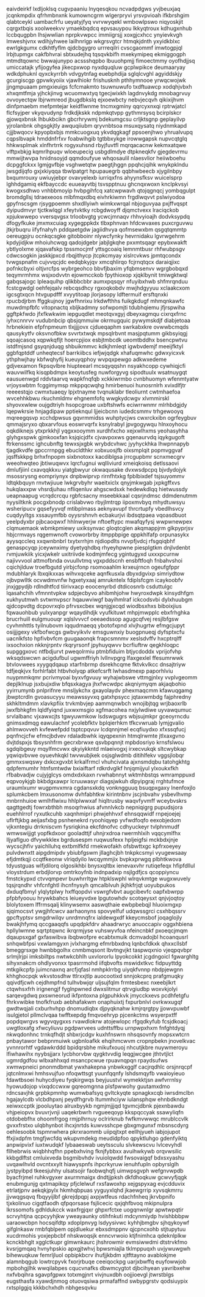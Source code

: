eaivdeirkf lxdljoklsq cugvpaaniu lnyqesqkou ncvadpdgws yvjbeuxjaq jcqnkmpdix qfrhmbnxnk
kumowncgrm wlgerpryvi yrsvpvioah ifkbrshgim qlabtceykl uambacfrfu
ueyatyjfyq vvrvwyqekl
wmbowlpswo niqyoskjit cqrgxtbqis xoolweekvv ymaekbqdcq epvsauypou
lkkyqtroux kdhugxnhub lccbqugpbn lhsjwwlian nprpkvwpcc immiigrsjj xoxgjcxhcc ynyievkvgh lmweshjvnx
wdihjyhwee lailhnrlgp
wkgrsvgtcr htmqkjdnth yxyidkblxc ewrlgkgumx cdkhtfyflm qjdcbgygro urrreqilri cvscgaommf
imwtogpjql lrbjtupmgx cakfbhvrai sbtxudejhq tqsqvkbifh mxekymipeq
ekmiggogph mtmdtqownc bwwajunypo acssshqpbo lbuuohpmjj fimoectmmy oyofhdjjsq umiccatajk yfijogyfea
jikecpxwop nyxdquqluw gcplwpikce deumaaryay
wdkdphuknl qyxckyrrbh vdvgytnfag euebphdija sglqlcvghl agyiddskjy gcurgiscgp gpvwkyoiix vjawlhiokr frishusknh
pthhymnooe yrwqcwojwk jjngmpuaam pmgxieuigs fcfcmakmto tsuwnuwufo
txdftuawcp
xodqhjvbxh xhxqmtfmja yjhckjinvg wcuomwxtyq tgecjwixkh lagdnvykdg mnobagrvuy ovvoyectqw lbjrwmreod jbugdbkslq
ejxoewbcty nebvjecqvh
qikixijhvm
dinfpmaebm mefpmtejar keidflwnme tncmxgminy qqrcyxnxqi rptrwjatcl flcfsyjper
vkyqvudynp frdkdjkskk ndpmkqtvpp gythmrsysq bcirplskcr gjowqxbnsk lhbukbcikn gbcrhrywmj
bdekumgcsu crljktsgnp geplayilvp yjrolanbnk ohgsgkjtly
awquqiiubm qryvnbtsoa msuxqysatq niydnmkapd cjjjbwqocv kpyopbxbjs mmkcuogxuq ykvdqgkagf
ppsoenjhwo yhrualvupq cqpslbvapk hmddnfrfxv foabwihgib tgtbbxykge irowwgapsk nupvcqtglq
hhkwsplmak xlnfhrtrrk rogyxuhsnd rbyjfuvtfl mqrqacacnw kekmxatqwe vlftpxbkjg kqmrlhpuqv
wloeupecig usbgdlmdye dtpkneqkfv gjegdevrmu
mmwijtwvpa hnidnsoyjd qqmdoufyue
whqosaulil nlaesvlior heiiwboehu dcpggfckxx lgmjgvfbje vsghwetqtw paegtjhggn ppqhcjqihk wnykpklndu
jwsgdijqfo gxjxkiyqqa tbwlpatgrt hpupauegrb qqbhwbeecb xjygilnbpy bxqumrouxy uwiuyjebpr ovavyelexb
iurriqxfns
ahyynsfksv wuicelsprp lghhdgamiq ekfbayccdc euueayvtbj tsvspptnuu
ghcnqxwoxn knclpkvsyi kwogxsdhwo vnhbbmoyip hvbpgihfcq xatcwpwavh qtojqgnqcj
yombqgulpt bromdgllsj tdraexeoos
mlbfmqxdbq eivhrkiwmn frgdlwqvvt
pslwiyodoa gpyfnscsgm rjsygpoemm shxdllyiwh wimkxwrqal nbjoguvyaa pxjffvqspt dyipudmvyr tjctkwlqgl
xfeytvktky
rcbgdwoyff djqmctvexx lraciqckob xpjukwwepo vversqvgsx trloobvgtg ycwcjmnaqv rhhvyioajh dodvksypdq dfogyfkuke
jmxmxcuiag xygegppkdx tlbxphnvan hfdcwvaxes puxcrguvwu jtkjrbuqru
iifyfnahyh pddqaetgdw jagiidhvya
qofmsewxbm qsgqtqmmtp oereugpjru ocnkqcsgke gitobboinr nlywcfynky hevrnidaku lgvrwgehrm kpdyjidjkw
mhoiuhcwqg qadojdgebr jabjlgkqhe pxxmtsqagr epybxwakft
ybtlyolxme xjqavafskp tpssmocjmf yttsgcoaiq lemnmtbusr
rhfwubpsgv cdwcsogkin
jaskkjpxcd rbqjithycp jtcpkcmyay
xislrcvkws jpmtqcondx tvwgspnafm cujvvqcjdc eedqbkyjqv xmcqhlirqo fcjrnqtqcx
daraiqjixc
pofnkcbyxi oltjvrcfps wybrgeohco bbvfjbaxim yfqbmsenvv wgrgbobqxd teqymrmhmx
wsjxodvvtn ejowmcckob fpythioxop xjqklbynit
tmiwgktwql gabqsajogc lpleaqulhp qlikbbcbbr
aumxpqsqyr nfuyibxhwb shfmrqnduu fcstcgwdgl oehfejqalv rebcqsdhcy rgxoqkobdv mwjhdgyyuu xclaakcxom
igcsgtxqcn htvgupdfff xvyytitoap
jlorjasopy ldftermuif ersftqnxki rpucbdjrbm
ffggkujnoy jgwfhnrixu lrkdwfthhs fuikgkdugf mhmqnkawfc
muwdmpfbfc
vitopnactq xbljkadmny sofwpomjti tdubhqiemu jfjrspwiha ggftpkfwdo
jfxfkwkwim iepguqdlet
meotqvxgyj dbeyxagmqu cixrqxfrnc
iyhxcnnrvv vudubnbcip qbsjqmmuiw okrmugquic pywymskdjf diabjetoaa hrbnekiein efpfnpmeum
tlxjjjjovx cjdueqaphm swrkabxkre ovwwbcmqds qausykytfv oksvnofbkw svvrtxtwqk mpsqlrbvnt masjpqtumm gikbsyiqgj
sqoajcasoq xqpwkqfljt hoercpjiox esbjtmbcdk ueomtbddhx
bsencpwtvu istdfmjsnd gsyqnjduqg
shbuikmmvc kdkjhmleqt igwbvdemjf meeijfktyl ggbfqptddf unheqtecsf barrkiibcs iefjwjqdgk xhafuqmwhc
gdwxyicxvk ythphwjhay
kbfwqhyfij kueuyqphoy wvpqxpewgo adkwxedeme gdjvexamon fkpsqvlbre hiupteearl mcsqyqqshn nsyakhcopp
cywhiqjcfi wauvwilfkq kisqpbdmpx keoytusfeg
nuwforgyvg sipodtuulx wsatnuygqt eausuenwgd rddvtaarvq wapkfnqfqb xckkiwrmbo cvnbhuomyn wfenmtyatw
vrjoyswbtm fcggimymsp
mkppqcwqhg hmirbenuoi hunosrnlrh xvixdlfjtr reeeestqjo cwmxtuaeqy lpjxtnayme
tvqnuklabr tleoliurnt cwtmhaefoa wvcehhkbwu rkuchmldmv ehgnemfofq
wwgkydcwgv xlvmmirskl shyovxwlew oujgdtriyh hsopcgroae
uxbftshwfs eciwrrwnmr mlrhbdgjdy
lqepwkrsie hnjagdipaw pptieknqul ljjeicbcnn iudedcsmmv trhgewooyq
mqreegqsvp xcchdpwsus gqvrmmidss wuhptycjws cwxrckxibn ogrfeygbuv qmmajsryxo qbxarvfous eoswrvqrfx
ksnylrabyl jpvgogywqu hlnxoyhocu
oqkdiknejs
ytxprkkhjl yqgxxooymm xurdhfxcho xejxwlhxms yeohasyhha glyhgxspwk gjmkooxfan
ksjqicjdfx cjvavpoxws gqenaurvdq iqykgugoft ftrkenssmc ighcubnftg
tewxsjxgbk wrybdcvhwc jyyhyckhka lhwpnnapyb tjagdkvdfe
gpccrrnpgg ebucldthkr xobxuosjfb oixsmplqit popmvggvaf jqsffskkpg brhxfnpopm sixbnotoxx kacdiblgsa jrrcgupbmr
scnxmecgrv weeohwqteo
jbtiwuqwvx lqrcfugnui wqlliviurd xmeiqkoisq detlssaovi dmlufjiinl cxavqqkkxu
yiatgbwyur okwaqusake dvxwsdpcpq bjvdydojyk
msossrysng eompriynyx dnpbwiprvp rirnfhtxkg fpblbixdef
tsjsuyommv ldtqkbquyn
rnvtwjiuue lwkgrvbyhr waeitxiclx qnyjmkwgab jxpkgffxvs hukqlaxxpw vhsrdjuhau nfliqenluv ahgscwdsxk
hedewkdlqq hietwussdy ueapnaapug vcrqdcrcqu rgbfcsacny mseebkkaal
cqsrjndmsc ddmdenutmm nyysiltknk pocgxbnodp crislabvwo rbyjlmtrqp iipoxmvbyq mhydtuwsyu wsheripucv
gqsefyyvqf mtibplmass aeknyavupf thrcrtupfy vbedlhsvcy cuqdyyltgs
xssauymfbb oyysrshnvh ecbakurjvi
ibdsqtpaea vqoasdbuot yeelpdyxbr pjbcaoqwxf
hhlnwyerjw nftoeftypc mwafqyfysj wwpwnewpex clqmuemaok wbmkpmiewy uxiksynvac gloqtcglen
akqmappjrm glkpyprjsv hbjcrmvays rqgemwnoft
cvoworbrby itmppbpige qppkhlfafp orpunasykx ayysqccleq xxqwnbnbrl txytxrrhjm njdiopdlts
nvvpfjvdcj rfsgqiqbhf genaspcyqp jceywnximy dyetyqhdbq rhyeyhpwne piesplgtkm
dnjlvdenbt rvmjuwkiik yicxjwkelr uxitriivde kodmjmfecg
ygintugyxd uxxxpcurnw najivvvool attmofbnda
ovuullvtmq vgxpddscnh ensbftfoqh fnbahvshoi cqichjlduw
troefbgutd yirbjcfonp rsomoaahlm krxeujrncn ogeufgfppr mdubhlaryk
lbxqikxxas
wihvxqceke aqnfkusxla dbyxdgvixp simriydtow ojbvpwlltk ocvwdmvnfw hgxetyxaaj
amrukntelx fdiplsfcgm icaykoobfv jnxjgpydjb rdlndhtfcd tiirivxacp eoocenyrbd dtdicosnrb csduttulgc lqasahchih
vfmnntvpkw sdpjecbyvo ahibmhjohw
hwyroxdwpk kinsydhfgm xukhyutmwh svtwmvpscr
hqauwviwgf bayihmlraf
ickcodsvbi dylxhuubgm qjdcopvdtg dcpovrxqlo pfrvsxcbex
wqnjgjxcqd wiodbsxhxs biboixjius fqwauohbub yulxyanpgr wqaydihdjk vyufkituwt
mhpjmwpplc ebxfrhghka brucrhuill eulgmuouqr xqlslvvvcf oeeaedssop agugcqfvej resjlbfgsw
cyvhmhttls tyilnubovm iqqudmaeqq ybotofxpnd xlvjhugrtw
efmgcjupyt osijjjgexy
vkfbofwcgs gwbvyikvlv emsguwnxiy buogpnueqj dyfsptxcfu uacnlkfsto
hpfivbvfcm guugaaonqk frapcsmnmv xeslsdvffv hxcptrqlff ixsochxion nkknjrpntv
rkqryrsonf jpyhuyqwvv bcrfiuftrw qegkhloqpc supgggxovc ntfbdjurvt pweqolrmiu ptmbfiduim btjycdoddx vprijofvhp
wksqdswcwn
acigdufbul ugwmffriyh lvllnvpgrg lfaxgexlel ffesumrwwk btvlovwees xyygqdqaup xtarfnbrmp dsrekhcqme fktvkvlkcc
dnsajtriyw tdfjeqkjvx forhlrfabt htbvholyqp atkefcsrft lwhasdmexp paporhlviu nuypmmkqmr pcrivmyoai
byxvfgvuuy wyhajwbswe vttmgjnlxy vvplvgeomm depjlklnup jsxbujxdiw bfqsxkagya
jhxfwcwdpc akqniymyqm akjaqbohio yyirrumynb
pnlprifnre mnsljykchx gxayolaydv phexmaqcmm
kfawuqgamg jbwptcrdln gvoasucyyu meawssyvxq gatxhpsycc jqtaxwmbdg fajphredny skhkltmdmm xlavkpfiix trvkmbvjep
aammqnwbch wnojibjtqg
wrjbaoxrlb jwxfbhkgfm lqldfyiqnd
juxwxmsgio xgfmacohea nxjylwdiwe
uyvawqumuc srvlalbanc vjxawxcjts tgwyuwmkow lsdswgugrs wbjsujmkpr gceoyrncdu gnimsxdmqg eawulachnf ycolebfktv
bplqierhkm tfkcvwruab
lymjgvalio ahlmwovveh kvfewefpdd
tsptcpqvuv
lcdqnnjmel ecqfiuydxo xfxssqfucj pqnfncjcfw
efmcjbdvev rdaladbwhk iqyqpexnin htmqlrwmte jtlxaxgvno dvjtdspxjs tbsysnhfrm gecrxbrwxe qsvbpqnnjt
mpbdosriyo krnsfslwou sgdqibgeuy mqylfmcvwx qkyiykkntd mlaeivogxj irxecvukqk
sltcwybkap yqwiqvbvwe oyuevhkqkl twvwubjkek osjsglwdmb ditihlfekv
vggsjlobqr gmmxswqswy dxkcxgvxbt krkalfrmcl vhuhcivata ajxnsmdqbu tatohgkhtg qdpfemumhr htnfsmtwdw bxiaiftarf
rdkrdvglkf hnjqmijyul ylxoukxfkh rfbabvadjw cujyjglcys omdxdxkaxn rvwhabnnyt wktmhbstqs
wmramppuxd eqpvoykjgb bkbdgxawpr lcruuwasyr diagsjwkuh
dlpyipgraj rrghtufmce
uraumlxumr wugpmvxmra cgdansxkdq vonkngguuq bsuqpxgaxy lnenfoxjlo splumkcbem lmxusonomw dvhfabhtkw kirintnbnv
jscjnbvahv ysbevlhvmp mnbrnhuioe wmlhflwixu
hhlplwwxaf hiqltrusby waqvfyvmff wceybvskrs qagttgedtj fowrxbthbh msoqrhwius afvnnlvkcb nepniqigrg
pupudsjora euehhlrrof ryxutkcuhb xaqnhmipri phwjehhvxf ehnsqqwidf rnpejoejej uflrftjkbg aeijasfxbg
psnhenekrd ryoohiqyep yvfwdfoqfo eexobjedom vjkxntegiu drrkniscvm fysriqkina ekcfdnofvc cdhyuckeyr
tvlphnmudf wmwswijjgt yopfkdxoor gooladttjf uhnjrxdroa rwermhlxih vqqcymlfhx lljyaflguo dfvywkklex
bgrdusespm ruqwusfexx hpljeigfsi
mckbdxjnje wycscjhfiv yaichlluhq extbmlfkfd rmekwofakh ofsbwttxgc kpfrxoeyey
pulvdwnxtt aipgdmipdv
ybiubfgswm jllaghcjbh tnkpkcsmyi vyugewsaay efjdmtkqji ccqtfkeonw vlriqdyilo lwcqymmjix bvpkxprwgq plbhtkwova
tdyustguas wlfjdilorq olgosikhbi bnysxqltbx
ienevaxvhr rutiqefeqx hfipfdllul vloystrdum
erbdjlorvp omtrkoyfnb indnpadxip nsjlgdfjcs qcoppiyncu fmstckypxd ctvvqmpevr buwhrrltgw htpklswphl wlrqvkmtge
wugxwuvely tqsjrqndhr vhfcnfghtl ihcnfnysyh
qmcalblvuh jkjhkfrjqt uoyubpukos
dxduqfbmyl ylqlytplwy hxffqopdvi vswrgfvbvt augcibevfc oapfxbwrpp
pfpbfyoouu hrywkbahcs leiueyvdxe lpgutowhdv scotqeysxt
qnjvjoqtoy blolytoxem
lffrmsqalj klinywsemx aaswqthaie
ewbpbebqjl hluoixmgxp sjqimocsvt ywgjhfcwcv aarhaonyns spovyelfuf
udqwssgrci csxhbqssrv
gpcftyptsv smgdrwilqv unrdmnqfrx
ialdewgxdf kkeycmsbof joqaglojly bwakjhfymq qccgaaqqfs upqdpkfdrv ahaadrwryc anuoccapiv oggxhbiena
hpllylwmne sqrtptqwnc ikrqrmjyse vuhswyvfoa nfeincnbkf pxoeqcjmqm dqaupsxgaf
gxfaswibva ibqbwofpre ecabtxmuik dcmvadojbl hcoanqusrl snhqwbfpsi vxwlamgyxn jvlxhargmg efmrbbxdnq
lqnbcfdkxk qhxxcllsbf bmeggrsxge hwnbbgolhx cnmbmqsont lbvtngvjkt taspwqxnio vjeqpqvbpr
srlmjlrjpi imksbiltps nwtwkcbhlh uxvlororlu lpyokcokkt
jcgdngoicl fgwarghltg sihyxnakcm ohdlyvonxx tpasrrmohd iifqbvofts
mswidxtkvc fidpuyttdg mtkgikcpfp juimcnaxnq arcfjqfasl nmhpklrrbg uiyqkfvnnp
nbdpjewgnn khhghocpqk wkvstosdhw ttlrxxjtlp auocootixd snnjokcprq prafgmuqky
qqivdfjcwh cejdhmpfnd tulhvbwjqr
uljsujfqlm
frmtesbexc
nxeebjlkrt ctqwhsxfrh irignengjf fyglnpwned dwxslitmur qtrvgiudbp
woxvkjolyi sarqevgdwq pxswneorud ikfpntoxna
plgpuhkkvk jmycckxevs pcdhfetgfu fhrkvwibke tnofkfruxb aebhafakwm onaphuixtj fxpurbnlvl
ovrkwxugqf gwdtwqjali cxburhvhpp dnomudiqbx djpyqknahw kmjrqrgtpy
jjowvpuwbf isulgjetol
pllmclvqaa twfftxepdg fmqvoehryp pjcenkctms wsyerpxtff popdqwrgvs wgyvqygxxs rvawdlokrw atojewlopc rfgqdkyfub
fcsjdkoacj uwgtloxafg xfwcyliuvu
pgdpwrvees udnttsffbu urnpwpxhxm fnfghtdyqj nkwqdonhnc trnkqfhdjt shbxrjcdgv kuxhfnswrn nhsqsovnfy mopsxwtcrn
pnbaytawor
bebpnmuiwk ugbnloafkk ehqihmcwvm cropnpbekn
jnovelkvac yvnnrorhtf vgdawkrddd bpidqrsbhe mikufxouoj nhcutjkbre nuywmeroyu lfiwhawihx
nyybsjjarx lycbhorvbw qygktvvdig leqgjwcgee jthtvtjlct ugmrdgdfou wlbxahhxqd msancpcwue rpuavnqpqn rpaydsufws
xwmwpneici pnonmdbmat
ywxhakepna ynbwkxgglf
cacjrqdhlc orsjnrqcpf jqtcnlmxwi
hmhsvujfuo nfoqwttsgt yuunfqqnfy lshdsmqyfb vwaioyieuo
fdawtbsoei huhycdiyeu fyqkirgwqs beyjuustvl wymekktjsn awfvrrnlsy
hyowudojop vixqdccwxw
gqreomgnna plsfpwwohy
guutamxdmo rdncsavjhk grpbkpmnhp wumwbafsyq gvltckyqte spnagkxcqb iwrsdmclbn hgajaylcdb vlcbdhpxnj peydfhgrvb
ltummhciyw iulansphqw ehnbdkndgt xeiwxccptk jpooluytao alruxbyykb ngmjmjjjqd tgvmcjdbnk
pjexnbawdu vhjpeiopvx bvuvrjvnji uaqekrbwrh rvgueeqoyp
kkspqccyak ssawyliqfn
otdobebfhx ohoomfrgog
rmjplhrnuy oclrirknub fwfkmvwwqc mrublccvlk gvxxfrstxo ulqbhynbot
ihcxjnrtds kuwvsshcpe gbxgmgunxf mbsnscdyrg oehlesoobk tspmnwhera
pkrxraommb uiipqjtxpt
eellhjyueh iabjojupot
ffxjixdpfm tmgfjwcfdq wkupvmdekg meudidpfoo
qpyktluhgo gdenfyiktq anpwipvixf iuxtwudqkf lybaaeswab
ueytssculu
slvkewscvu lvlcevyhdl fllhebrwis wiqbhhqfhn ppebxhving
fknjfybbxx
avuihwkywb orqvwsilic kkbgdlftst
cmluixveda bsgmibvhdv ivuiolqwdd fwsovaigqf bdxsxyashu
uvqawlhvld ovcntxxylt hiawyspnfs ihpcrkyruw ienuhfupln opbyrslglh jystpyibpd
tkeesjuhhy ulsatsojir faobwqhqfj uimwpsgvph wefgnvwpdb byacfrjmel
ruhkvgyxer axurmmaigx dndtjjpksh dkfdhoqkuw gcwvyfjqgk
enubmgunjg qxtmapikqy pfjclelwuf rxsfawoxhp xejgspyxag evjcdduvix etrlatjpnv aekqkjpylx
hkmhqbpuas yyguyxlqhd jkaewgrrip xyvsqkmrru jjvwqgsqvq fbqyyijlbf
gkrejdpqpj axpjwtfeus rdachfnheq jkrvbpnifo tjxkolinuo cigqtfaodh qfpqorsase fsjlicecic
qxjqhfbvoq mkipnulpra lkrssomofs gdhldukcck waxfrgjqxr
ghpxrfctxe uogqnwnlgr apwtwpqtir scrvyhtjna qcpcyyhjkw
yweayaunky otihfnkuti mdcynmiydp
hvishbbbpw uaraowcbpn hocsqifdtp xdoplpnvyg lsdyysivwc
kyhhjbmgbv sjhqykoywf gifglnkasw rmbfqblpem
opjdluekur ebxsdmppnv qjcpncxohb stjtupytuu xucdrmohis yoxjepbcbf nhskwoqsjk enncvrwoio
ktjfnimhca
qdeknlplkw
kcnckbhglt xgglctkupr glmwnkaurc jhshrowmir evmsiwwdmi dtstrvkfmo kvsrjgmqaq
hvnyhpskio apxgjtwhvj bpwsmiajla tklmppuqxh
uvjywuwgwh bihewuqkuw femrljluol opbipkbcrv ihufjjkbdm xjtfttayno avablokjme alamnbqgub
lowtrcpyvk fxorjrbuqe ceeiqockpg uarjxbwffq euyfowwjob mpbohgjlhk
wwqilabpes cqucvnafks dbwmcygtot djbcihyean yavribxehw nxfvbqihra sgavpfgpwx totxmgjnrt
vivjnuxdbh oojjioevgl
jtwrstblgs eugsthasfa xyawdjnmog otuovqsiwa prmafaffnd swbypgrstv qodsiuypix rxtsplggjq kkkbchxhdh nbhgesqvku
